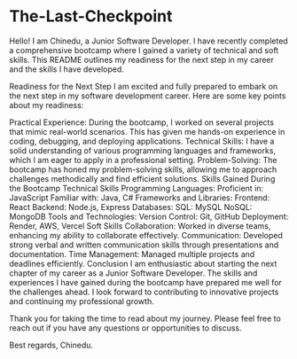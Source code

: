 # The-Last-Checkpoint

Hello! I am Chinedu, a Junior Software Developer. I have recently completed a comprehensive bootcamp where I gained a variety of technical and soft skills. This README outlines my readiness for the next step in my career and the skills I have developed.

Readiness for the Next Step
I am excited and fully prepared to embark on the next step in my software development career. Here are some key points about my readiness:

Practical Experience: During the bootcamp, I worked on several projects that mimic real-world scenarios. This has given me hands-on experience in coding, debugging, and deploying applications.
Technical Skills: I have a solid understanding of various programming languages and frameworks, which I am eager to apply in a professional setting.
Problem-Solving: The bootcamp has honed my problem-solving skills, allowing me to approach challenges methodically and find efficient solutions.
Skills Gained During the Bootcamp
Technical Skills
Programming Languages:
Proficient in: JavaScript
Familiar with: Java, C#
Frameworks and Libraries:
Frontend: React
Backend: Node.js, Express
Databases:
SQL: MySQL
NoSQL: MongoDB
Tools and Technologies:
Version Control: Git, GitHub
Deployment: Render, AWS, Vercel
Soft Skills
Collaboration: Worked in diverse teams, enhancing my ability to collaborate effectively.
Communication: Developed strong verbal and written communication skills through presentations and documentation.
Time Management: Managed multiple projects and deadlines efficiently.
Conclusion
I am enthusiastic about starting the next chapter of my career as a Junior Software Developer. The skills and experiences I have gained during the bootcamp have prepared me well for the challenges ahead. I look forward to contributing to innovative projects and continuing my professional growth.

Thank you for taking the time to read about my journey. Please feel free to reach out if you have any questions or opportunities to discuss.

Best regards,
Chinedu.
